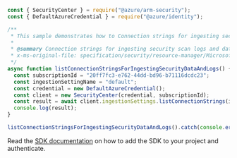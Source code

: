 ```javascript
const { SecurityCenter } = require("@azure/arm-security");
const { DefaultAzureCredential } = require("@azure/identity");

/**
 * This sample demonstrates how to Connection strings for ingesting security scan logs and data.
 *
 * @summary Connection strings for ingesting security scan logs and data.
 * x-ms-original-file: specification/security/resource-manager/Microsoft.Security/preview/2021-01-15-preview/examples/IngestionSettings/ListConnectionStrings_example.json
 */
async function listConnectionStringsForIngestingSecurityDataAndLogs() {
  const subscriptionId = "20ff7fc3-e762-44dd-bd96-b71116dcdc23";
  const ingestionSettingName = "default";
  const credential = new DefaultAzureCredential();
  const client = new SecurityCenter(credential, subscriptionId);
  const result = await client.ingestionSettings.listConnectionStrings(ingestionSettingName);
  console.log(result);
}

listConnectionStringsForIngestingSecurityDataAndLogs().catch(console.error);
```

Read the [SDK documentation](https://github.com/Azure/azure-sdk-for-js/blob/%40azure%2Farm-security_5.0.0/sdk/security/arm-security/README.md) on how to add the SDK to your project and authenticate.
